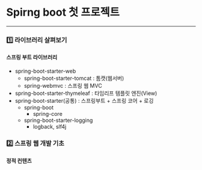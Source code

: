 # Spirng boot 첫 프로젝트
----------------
### 1️⃣ 라이브러리 살펴보기
#### 스프링 부트 라이브러리
 * spring-boot-starter-web
    * spring-boot-starter-tomcat : 톰캣(웹서버)
    * spring-webmvc : 스프링 웹 MVC
 * spring-boot-starter-thymeleaf : 타임리프 템플릿 엔진(View)
 * spring-boot-starter(공통) : 스프링부트 + 스프링 코어 + 로깅
    * spring-boot
      * spring-core
    * spring-boot-starter-logging
      * logback, slf4j
### 2️⃣ 스프링 웹 개발 기초
#### 정적 컨텐츠
